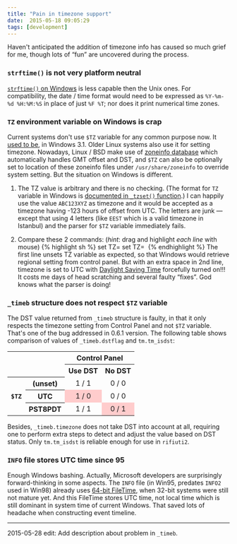 ```yaml
---
title: "Pain in timezone support"
date:  2015-05-18 09:05:29
tags: [development]
---
```


Haven&apos;t anticipated the addition of timezone info has caused so much
grief for me, though lots of &ldquo;fun&rdquo; are uncovered during the
process.
<!--more-->

### `strftime()` is not very platform neutral

[`strftime()` on Windows][1] is less capable then the Unix ones. For
compatibility, the date / time format would need to be expressed as
`%Y-%m-%d %H:%M:%S` in place of just `%F %T`; nor does it print
numerical time zones.

### `TZ` environment variable on Windows is crap

Current systems don&apos;t use `$TZ` variable for any common purpose now.
It [used to be][2], in Windows 3.1. Older Linux systems also use it for
setting timezone. Nowadays, Linux / BSD make use of [zoneinfo database][3]
which automatically handles GMT offset and DST, and `$TZ` can also be
optionally set to location of these zoneinfo files under `/usr/share/zoneinfo`
to override system setting. But the situation on Windows is different. 

1. The TZ value is arbitrary and there is no checking. (The format for `TZ`
   variable in Windows is [documented in `_tzset()` function][4].) I can
   happily use the value `ABC123XYZ` as timezone and it would be accepted
   as a timezone having -123 hours of offset from UTC. The letters are
   junk &mdash; except that using 4 letters (like `EEST` which is a valid
   timezone in Istanbul) and the parser for `$TZ` variable immediately fails.

1. Compare these 2 commands: (_hint_: drag and highlight *each line* with mouse)
{% highlight sh %}
set TZ=
set TZ= 
{% endhighlight %}
The first line unsets TZ variable as expected, so that Windows would
retrieve regional setting from control panel. But with an extra space
in 2nd line, timezone is set to UTC with [Daylight Saving Time][5]
forcefully turned on!!! It costs me days of head scratching and several
faulty &ldquo;fixes&rdquo;. God knows what the parser is doing!

### `_timeb` structure does not respect `$TZ` variable

The DST value returned from `_timeb` structure is faulty, in that it
only respects the timezone setting from Control Panel and not `$TZ`
variable. That&apos;s one of the bug addressed in 0.6.1 version.
The following table shows comparison of values of `_timeb.dstflag` and
`tm.tm_isdst`:

<table style="border:1px black; text-align:center">
<tr>
<td style="border: 0" colspan="2" rowspan="2"></td>
<th colspan="2">Control Panel</th>
</tr>
<tr><th>Use DST</th><th>No DST</th></tr>
<tr>
<th rowspan="3"><code>$TZ</code></th>
<th>(unset)</th>
<td>1 / 1</td>
<td>0 / 0</td>
</tr>
<tr>
<th>UTC</th>
<td style="background: #fcc">1 / 0</td>
<td>0 / 0</td>
</tr>
<tr>
<th>PST8PDT</th>
<td>1 / 1</td>
<td style="background: #fcc">0 / 1</td>
</tr>
</table>

Besides, `_timeb.timezone` does not take DST into account at all,
requiring one to perform extra steps to detect and adjust the value
based on DST status. Only `tm.tm_isdst` is reliable enough for use in
`rifiuti2`.

### `INFO` file stores UTC time since 95

Enough Windows bashing. Actually, Microsoft developers are surprisingly
forward-thinking in some aspects.
The `INFO` file (in Win95, predates `INFO2` used in Win98) already uses
[64-bit FileTime][6], when 32-bit systems were still not mature yet.
And this FileTime stores UTC time, not local time which is still dominant
in system time of current Windows. That saved lots of headache when
constructing event timeline.

[1]: https://msdn.microsoft.com/en-US/library/fe06s4ak(v=vs.80).aspx
[2]: http://science.ksc.nasa.gov/software/winvn/userguide/3_1_4.htm
[3]: https://en.wikipedia.org/wiki/Tz_database
[4]: https://msdn.microsoft.com/en-us/library/90s5c885(VS.80).aspx
[5]: https://en.wikipedia.org/wiki/Daylight_saving_time
[6]: https://support.microsoft.com/en-us/kb/188768

----

2015-05-28 edit: Add description about problem in `_timeb`.
